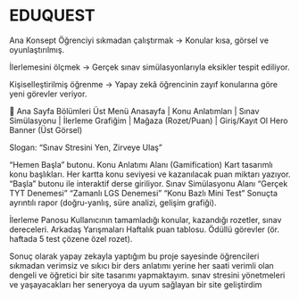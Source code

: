 # EDUQUEST
 Ana Konsept
Öğrenciyi sıkmadan çalıştırmak → Konular kısa, görsel ve oyunlaştırılmış.

İlerlemesini ölçmek → Gerçek sınav simülasyonlarıyla eksikler tespit ediliyor.

Kişiselleştirilmiş öğrenme → Yapay zekâ öğrencinin zayıf konularına göre yeni görevler veriyor.

📄 Ana Sayfa Bölümleri
Üst Menü
Anasayfa | Konu Anlatımları | Sınav Simülasyonu | İlerleme Grafiğim | Mağaza (Rozet/Puan) | Giriş/Kayıt Ol
Hero Banner (Üst Görsel)

Slogan: “Sınav Stresini Yen, Zirveye Ulaş”

“Hemen Başla” butonu.
Konu Anlatımı Alanı (Gamification)
Kart tasarımlı konu başlıkları.
Her kartta konu seviyesi ve kazanılacak puan miktarı yazıyor.
“Başla” butonu ile interaktif derse giriliyor.
Sınav Simülasyonu Alanı
“Gerçek TYT Denemesi”
“Zamanlı LGS Denemesi”
“Konu Bazlı Mini Test”
Sonuçta ayrıntılı rapor (doğru-yanlış, süre analizi, gelişim grafiği).

İlerleme Panosu
Kullanıcının tamamladığı konular, kazandığı rozetler, sınav dereceleri.
Arkadaş Yarışmaları
Haftalık puan tablosu.
Ödüllü görevler (ör. haftada 5 test çözene özel rozet).

Sonuç olarak yapay zekayla yaptığım bu proje sayesinde öğrencileri sıkmadan verimsiz ve sıkıcı bir ders anlatımı yerine her saati verimli olan dengeli ve öğretici bir site tasarımı yapmaktayım. sınav stresini yönetmeleri ve yaşayacakları her seneryoya da uyum sağlayan bir site geliştirdim

